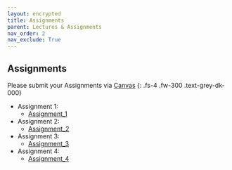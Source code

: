 ```yaml
---
layout: encrypted
title: Assignments
parent: Lectures & Assignments
nav_order: 2
nav_exclude: True
---
```



## Assignments
Please submit your Assignments via [Canvas](https://canvas.uw.edu/courses/1353510)
{: .fs-4 .fw-300 .text-grey-dk-000}

*	Assignment 1:
	* <a href="../../../Files/Assignments/Assignment_1.pdf"><i class='fa fa-file-pdf-o'></i> Assignment_1</a>
*	Assignment 2:
	* <a href="../../../Files/Assignments/Assignment_2.pdf"><i class='fa fa-file-pdf-o'></i> Assignment_2</a>
*	Assignment 3:
	* <a href="../../../Files/assignments/Assignment_3.pdf"><i class='fa fa-file-pdf-o'></i> Assignment_3</a>
*	Assignment 4:
	* <a href="../../../Files/Assignments/Assignment_4.pdf"><i class='fa fa-file-pdf-o'></i> Assignment_4</a>
